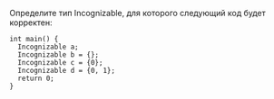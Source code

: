 ﻿Определите тип Incognizable, для которого следующий код будет корректен:

	int main() {
	  Incognizable a;
	  Incognizable b = {};
	  Incognizable c = {0};
	  Incognizable d = {0, 1};
	  return 0;
	}
